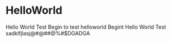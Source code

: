 # HelloWorld
Hello World Test
Begin to test helloworld
Begint Hello World Test
sadklfjlasj@#@##@%#$DGADGA
